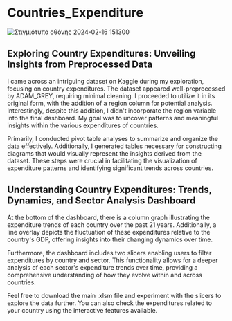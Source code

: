 # Countries_Expenditure

![Στιγμιότυπο οθόνης 2024-02-16 151300](https://github.com/st9ho3/Countries_Expenditure/assets/148724871/609d50d8-d346-44bb-af0f-ee8ab6e7ed4e)

## Exploring Country Expenditures: Unveiling Insights from Preprocessed Data

I came across an intriguing dataset on Kaggle during my exploration, focusing on country expenditures. The dataset appeared well-preprocessed by ADAM_GREY, requiring minimal cleaning. I proceeded to utilize it in its original form, with the addition of a region column for potential analysis. Interestingly, despite this addition, I didn't incorporate the region variable into the final dashboard. My goal was to uncover patterns and meaningful insights within the various expenditures of countries.

Primarily, I conducted pivot table analyses to summarize and organize the data effectively. Additionally, I generated tables necessary for constructing diagrams that would visually represent the insights derived from the dataset. These steps were crucial in facilitating the visualization of expenditure patterns and identifying significant trends across countries.

## Understanding Country Expenditures: Trends, Dynamics, and Sector Analysis Dashboard
At the bottom of the dashboard, there is a column graph illustrating the expenditure trends of each country over the past 21 years. Additionally, a line overlay depicts the fluctuation of these expenditures relative to the country's GDP, offering insights into their changing dynamics over time.

Furthermore, the dashboard includes two slicers enabling users to filter expenditures by country and sector. This functionality allows for a deeper analysis of each sector's expenditure trends over time, providing a comprehensive understanding of how they evolve within and across countries.


Feel free to download the main .xlsm file and experiment with the slicers to explore the data further. You can also check the expenditures related to your country using the interactive features available.
